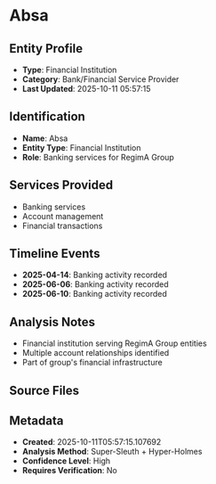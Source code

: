 # Absa

## Entity Profile
- **Type**: Financial Institution
- **Category**: Bank/Financial Service Provider
- **Last Updated**: 2025-10-11 05:57:15

## Identification
- **Name**: Absa
- **Entity Type**: Financial Institution
- **Role**: Banking services for RegimA Group

## Services Provided
- Banking services
- Account management
- Financial transactions

## Timeline Events
- **2025-04-14**: Banking activity recorded
- **2025-06-06**: Banking activity recorded
- **2025-06-10**: Banking activity recorded

## Analysis Notes
- Financial institution serving RegimA Group entities
- Multiple account relationships identified
- Part of group's financial infrastructure

## Source Files

## Metadata
- **Created**: 2025-10-11T05:57:15.107692
- **Analysis Method**: Super-Sleuth + Hyper-Holmes
- **Confidence Level**: High
- **Requires Verification**: No
